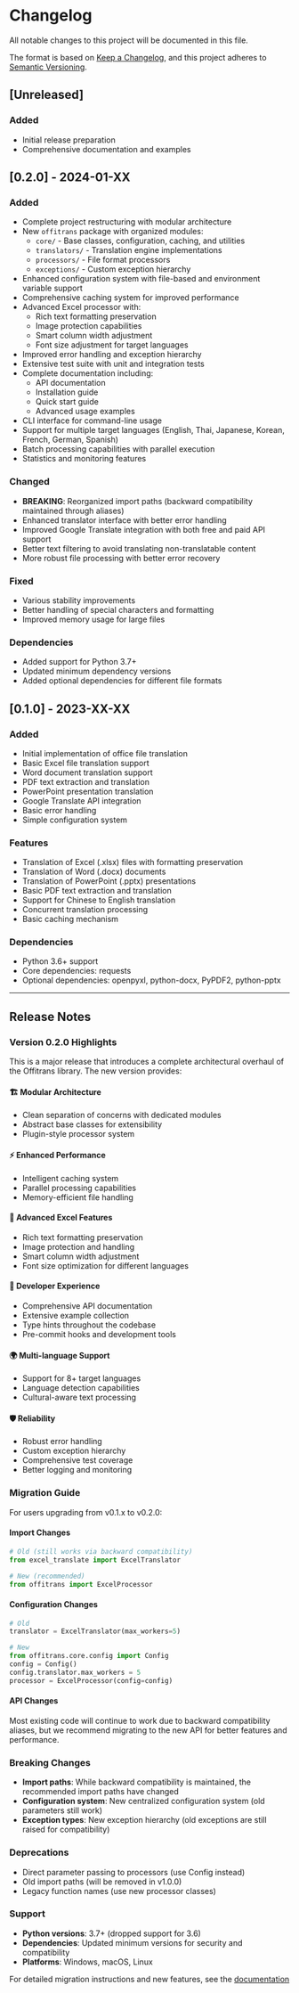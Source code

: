 # Changelog

All notable changes to this project will be documented in this file.

The format is based on [Keep a Changelog](https://keepachangelog.com/en/1.0.0/),
and this project adheres to [Semantic Versioning](https://semver.org/spec/v2.0.0.html).

## [Unreleased]

### Added
- Initial release preparation
- Comprehensive documentation and examples

## [0.2.0] - 2024-01-XX

### Added
- Complete project restructuring with modular architecture
- New `offitrans` package with organized modules:
  - `core/` - Base classes, configuration, caching, and utilities
  - `translators/` - Translation engine implementations
  - `processors/` - File format processors
  - `exceptions/` - Custom exception hierarchy
- Enhanced configuration system with file-based and environment variable support
- Comprehensive caching system for improved performance
- Advanced Excel processor with:
  - Rich text formatting preservation
  - Image protection capabilities
  - Smart column width adjustment
  - Font size adjustment for target languages
- Improved error handling and exception hierarchy
- Extensive test suite with unit and integration tests
- Complete documentation including:
  - API documentation
  - Installation guide
  - Quick start guide
  - Advanced usage examples
- CLI interface for command-line usage
- Support for multiple target languages (English, Thai, Japanese, Korean, French, German, Spanish)
- Batch processing capabilities with parallel execution
- Statistics and monitoring features

### Changed
- **BREAKING**: Reorganized import paths (backward compatibility maintained through aliases)
- Enhanced translator interface with better error handling
- Improved Google Translate integration with both free and paid API support
- Better text filtering to avoid translating non-translatable content
- More robust file processing with better error recovery

### Fixed
- Various stability improvements
- Better handling of special characters and formatting
- Improved memory usage for large files

### Dependencies
- Added support for Python 3.7+
- Updated minimum dependency versions
- Added optional dependencies for different file formats

## [0.1.0] - 2023-XX-XX

### Added
- Initial implementation of office file translation
- Basic Excel file translation support
- Word document translation support
- PDF text extraction and translation
- PowerPoint presentation translation
- Google Translate API integration
- Basic error handling
- Simple configuration system

### Features
- Translation of Excel (.xlsx) files with formatting preservation
- Translation of Word (.docx) documents
- Translation of PowerPoint (.pptx) presentations
- Basic PDF text extraction and translation
- Support for Chinese to English translation
- Concurrent translation processing
- Basic caching mechanism

### Dependencies
- Python 3.6+ support
- Core dependencies: requests
- Optional dependencies: openpyxl, python-docx, PyPDF2, python-pptx

---

## Release Notes

### Version 0.2.0 Highlights

This is a major release that introduces a complete architectural overhaul of the Offitrans library. The new version provides:

#### 🏗️ **Modular Architecture**
- Clean separation of concerns with dedicated modules
- Abstract base classes for extensibility
- Plugin-style processor system

#### ⚡ **Enhanced Performance**
- Intelligent caching system
- Parallel processing capabilities
- Memory-efficient file handling

#### 🎨 **Advanced Excel Features**
- Rich text formatting preservation
- Image protection and handling
- Smart column width adjustment
- Font size optimization for different languages

#### 🔧 **Developer Experience**
- Comprehensive API documentation
- Extensive example collection
- Type hints throughout the codebase
- Pre-commit hooks and development tools

#### 🌍 **Multi-language Support**
- Support for 8+ target languages
- Language detection capabilities
- Cultural-aware text processing

#### 🛡️ **Reliability**
- Robust error handling
- Custom exception hierarchy
- Comprehensive test coverage
- Better logging and monitoring

### Migration Guide

For users upgrading from v0.1.x to v0.2.0:

#### Import Changes
```python
# Old (still works via backward compatibility)
from excel_translate import ExcelTranslator

# New (recommended)
from offitrans import ExcelProcessor
```

#### Configuration Changes
```python
# Old
translator = ExcelTranslator(max_workers=5)

# New
from offitrans.core.config import Config
config = Config()
config.translator.max_workers = 5
processor = ExcelProcessor(config=config)
```

#### API Changes
Most existing code will continue to work due to backward compatibility aliases, but we recommend migrating to the new API for better features and performance.

### Breaking Changes

- **Import paths**: While backward compatibility is maintained, the recommended import paths have changed
- **Configuration system**: New centralized configuration system (old parameters still work)
- **Exception types**: New exception hierarchy (old exceptions are still raised for compatibility)

### Deprecations

- Direct parameter passing to processors (use Config instead)
- Old import paths (will be removed in v1.0.0)
- Legacy function names (use new processor classes)

### Support

- **Python versions**: 3.7+ (dropped support for 3.6)
- **Dependencies**: Updated minimum versions for security and compatibility
- **Platforms**: Windows, macOS, Linux

For detailed migration instructions and new features, see the [documentation](docs/)